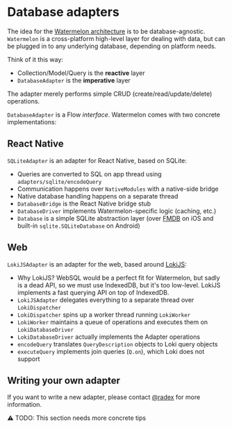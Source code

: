 # Database adapters

The idea for the [Watermelon architecture](./Architecture.md) is to be database-agnostic. `Watermelon` is a cross-platform high-level layer for dealing with data, but can be plugged in to any underlying database, depending on platform needs.

Think of it this way:
- Collection/Model/Query is the **reactive** layer
- `DatabaseAdapter` is the **imperative** layer

The adapter merely performs simple CRUD (create/read/update/delete) operations.

`DatabaseAdapter` is a Flow _interface_. Watermelon comes with two concrete implementations:

## React Native

`SQLiteAdapter` is an adapter for React Native, based on SQLite:

- Queries are converted to SQL on app thread using `adapters/sqlite/encodeQuery`
- Communication happens over `NativeModules` with a native-side bridge
- Native database handling happens on a separate thread
- `DatabaseBridge` is the React Native bridge stub
- `DatabaseDriver` implements Watermelon-specific logic (caching, etc.)
- `Database` is a simple SQLite abstraction layer (over [FMDB](https://github.com/ccgus/fmdb) on iOS and built-in `sqlite.SQLiteDatabase` on Android)

## Web

`LokiJSAdapter` is an adapter for the web, based around [LokiJS](http://techfort.github.io/LokiJS/):

- Why LokiJS? WebSQL would be a perfect fit for Watermelon, but sadly is a dead API, so we must use IndexedDB, but it's too low-level. LokiJS implements a fast querying API on top of IndexedDB.
- `LokiJSAdapter` delegates everything to a separate thread over `LokiDispatcher`
- `LokiDispatcher` spins up a worker thread running `LokiWorker`
- `LokiWorker` maintains a queue of operations and executes them on `LokiDatabaseDriver`
- `LokiDatabaseDriver` actually implements the Adapter operations
- `encodeQuery` translates `QueryDescription` objects to Loki query objects
- `executeQuery` implements join queries (`Q.on`), which Loki does not support

## Writing your own adapter

If you want to write a new adapter, please contact [@radex](https://github.com/radex) for more information.

⚠️ TODO: This section needs more concrete tips
